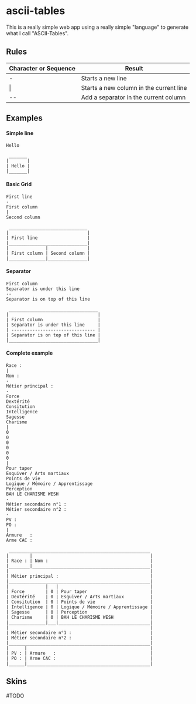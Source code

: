 # ascii-tables
This is a really simple web app using a really simple "language" to generate what I call "ASCII-Tables".

## Rules

Character or Sequence | Result
--------------------- | ------
- | Starts a new line
\| | Starts a new column in the current line
-- | Add a separator in the current column

## Examples

#### Simple line
```
Hello
```
```
 _______
|       |
| Hello |
|_______|
```

#### Basic Grid
```
First line
-
First column
|
Second column
```
```
 ______________________________
|                              |
| First line                   |
|______________________________|
|              |               |
| First column | Second column |
|______________|_______________|
```

#### Separator

```
First column
Separator is under this line
--
Separator is on top of this line
```
```
 __________________________________
|                                  |
| First column                     |
| Separator is under this line     |
| -------------------------------- |
| Separator is on top of this line |
|__________________________________|
```

#### Complete example

```
Race :
|
Nom :
-
Métier principal :
-
Force
Dextérité
Consitution
Intelligence
Sagesse
Charisme
|
0
0
0
0
0
0
|
Pour taper
Esquiver / Arts martiaux
Points de vie
Logique / Mémoire / Apprentissage
Perception
BAH LE CHARISME WESH
-
Métier secondaire n°1 :
Métier secondaire n°2 :
-
PV :
PO :
|
Armure   :
Arme CAC :
```
```
 ______________________________________________________
|        |                                             |
| Race : | Nom :                                       |
|________|_____________________________________________|
|                                                      |
| Métier principal :                                   |
|______________________________________________________|
|              |   |                                   |
| Force        | 0 | Pour taper                        |
| Dextérité    | 0 | Esquiver / Arts martiaux          |
| Consitution  | 0 | Points de vie                     |
| Intelligence | 0 | Logique / Mémoire / Apprentissage |
| Sagesse      | 0 | Perception                        |
| Charisme     | 0 | BAH LE CHARISME WESH              |
|______________|___|___________________________________|
|                                                      |
| Métier secondaire n°1 :                              |
| Métier secondaire n°2 :                              |
|______________________________________________________|
|      |                                               |
| PV : | Armure   :                                    |
| PO : | Arme CAC :                                    |
|______|_______________________________________________|
```

## Skins

\#TODO
